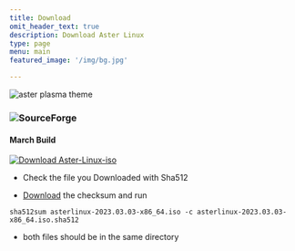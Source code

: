 ```yaml
---
title: Download
omit_header_text: true
description: Download Aster Linux
type: page
menu: main
featured_image: '/img/bg.jpg'

---
```

![aster plasma theme](/img/plasma_theme.png)

### ![SourceForge](https://img.shields.io/sourceforge/dm/aster-linux-iso?color=green&style=for-the-badge)
#### March Build
[![Download Aster-Linux-iso](https://a.fsdn.com/con/app/sf-download-button)](https://sourceforge.net/projects/aster-linux-iso/files/latest/download)
   * Check the file you Downloaded with Sha512

   * [Download](https://raw.githubusercontent.com/asterlinux/asterlinux.github.io/master/asterlinux-2023.03.03-x86_64.iso.sha512) the checksum and run 

    sha512sum asterlinux-2023.03.03-x86_64.iso -c asterlinux-2023.03.03-x86_64.iso.sha512

   * both files should be in the same directory
